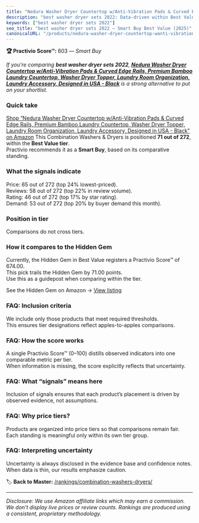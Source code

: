 ```yaml
---
title: "Nedura Washer Dryer Countertop w/Anti-Vibration Pads & Curved Edge Rails, Premium Bamboo Laundry Countertop, Washer Dryer Topper, Laundry Room Organization, Laundry Accessory, Designed in USA - Black"
description: "best washer dryer sets 2022: Data-driven within Best Value ranking using the Practivio Score™. Positioned by quality, value, demand, findability, momentum."
keywords: ["best washer dryer sets 2022"]
seo_title: "best washer dryer sets 2022 — Smart Buy Best Value (2025)"
canonicalURL: "/products/nedura-washer-dryer-countertop-wanti-vibration-pads-curved-edge-rails-premium-bamboo-laundry-countertop-washer-dryer-topper-laundry-room-organization-laundry-accessory-designed-in-usa-black-B0DDVZQYX6/"
---
```


**🏆 Practivio Score™:** 603 — _Smart Buy_


*If you're comparing **best washer dryer sets 2022**, **[Nedura Washer Dryer Countertop w/Anti-Vibration Pads & Curved Edge Rails, Premium Bamboo Laundry Countertop, Washer Dryer Topper, Laundry Room Organization, Laundry Accessory, Designed in USA - Black](https://www.amazon.com/dp/B0DDVZQYX6?tag=practivio-20)** is a strong alternative to put on your shortlist.*
### Quick take
[Shop “Nedura Washer Dryer Countertop w/Anti-Vibration Pads & Curved Edge Rails, Premium Bamboo Laundry Countertop, Washer Dryer Topper, Laundry Room Organization, Laundry Accessory, Designed in USA - Black” on Amazon](https://www.amazon.com/dp/B0DDVZQYX6?tag=practivio-20)
This Combination Washers & Dryers is positioned **71 out of 272**, within the **Best Value tier**.  
Practivio recommends it as a **Smart Buy**, based on its comparative standing.

### What the signals indicate
Price: 65 out of 272 (top 24% lowest-priced).  
Reviews: 58 out of 272 (top 22% in review volume).  
Rating: 46 out of 272 (top 17% by star rating).  
Demand: 53 out of 272 (top 20% by buyer demand this month).

### Position in tier
Comparisons do not cross tiers.

### How it compares to the Hidden Gem
Currently, the Hidden Gem in Best Value registers a Practivio Score™ of 674.00.  
This pick trails the Hidden Gem by 71.00 points.  
Use this as a guidepost when comparing within the tier.  

See the Hidden Gem on Amazon → [View listing](https://www.amazon.com/dp/B01ALBMIEI?tag=practivio-20)

### FAQ: Inclusion criteria
We include only those products that meet required thresholds.  
This ensures tier designations reflect apples-to-apples comparisons.

### FAQ: How the score works
A single Practivio Score™ (0–100) distills observed indicators into one comparable metric per tier.  
When information is missing, the score explicitly reflects that uncertainty.

### FAQ: What “signals” means here
Inclusion of signals ensures that each product’s placement is driven by observed evidence, not assumptions.

### FAQ: Why price tiers?
Products are organized into price tiers so that comparisons remain fair.  
Each standing is meaningful only within its own tier group.

### FAQ: Interpreting uncertainty
Uncertainty is always disclosed in the evidence base and confidence notes.  
When data is thin, our results emphasize caution.


🏷️ **Back to Master:** [/rankings/combination-washers-dryers/](/rankings/combination-washers-dryers/)

---
_Disclosure: We use Amazon affiliate links which may earn a commission. We don’t display live prices or review counts. Rankings are produced using a consistent, proprietary methodology._
